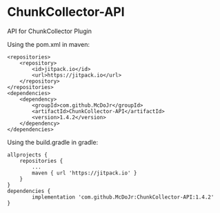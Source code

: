 # ChunkCollector-API
API for ChunkCollector Plugin

Using the pom.xml in maven:
```
<repositories>
    <repository>
        <id>jitpack.io</id>
        <url>https://jitpack.io</url>
    </repository>
</repositories>
<dependencies>
    <dependency>
        <groupId>com.github.McDoJr</groupId>
        <artifactId>ChunkCollector-API</artifactId>
        <version>1.4.2</version>
    </dependency>
</dependencies>
```

Using the build.gradle in gradle:
```
allprojects {
    repositories {
        ...
        maven { url 'https://jitpack.io' }
    }
}
dependencies {
        implementation 'com.github.McDoJr:ChunkCollector-API:1.4.2'
}
```
